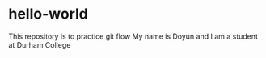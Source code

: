 # hello-world
This repository is to practice git flow
My name is Doyun and I am a student at Durham College
